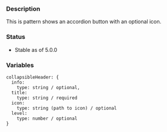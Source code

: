 ### Description
This is pattern shows an accordion button with an optional icon.

### Status
* Stable as of 5.0.0

### Variables
~~~
collapsibleHeader: {
  info: 
    type: string / optional,
  title: 
    type: string / required
  icon: 
    type: string (path to icon) / optional
  level:
    type: number / optional
}
~~~
